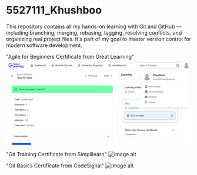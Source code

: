 # 5527111_Khushboo 
This repository contains all my hands-on learning with Git and GitHub — including branching, merging, rebasing, tagging, resolving conflicts, and organizing real project files. It's part of my goal to master version control for modern software development.

"Agile for Beginners Certificate from Great Learning"
![image alt](5527111_Khushboo.jpg)

"Git Training Certificate from Simplilearn"
![image alt]("5527111_GitCertificate_page-0001.jpg")

"Git Basics Certificate from CodeSignal"
![image alt]("5527111_khushboo.jpg")


